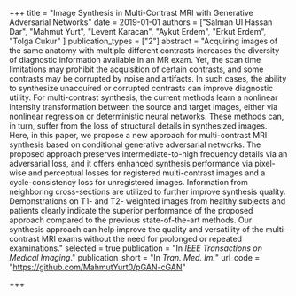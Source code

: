 +++
title = "Image Synthesis in Multi-Contrast MRI with Generative Adversarial Networks"
date = 2019-01-01
authors = ["Salman Ul Hassan Dar", "Mahmut Yurt", "Levent Karacan", "Aykut Erdem", "Erkut Erdem", "Tolga Cukur" ]
publication_types = ["2"]
abstract = "Acquiring images of the same anatomy with multiple different contrasts increases the diversity of diagnostic information available in an MR exam. Yet, the scan time limitations may prohibit the acquisition of certain contrasts, and some contrasts may be corrupted by noise and artifacts. In such cases, the ability to synthesize unacquired or corrupted contrasts can improve diagnostic utility. For multi-contrast synthesis, the current methods learn a nonlinear intensity transformation between the source and target images, either via nonlinear regression or deterministic neural networks. These methods can, in turn, suffer from the loss of structural details in synthesized images. Here, in this paper, we propose a new approach for multi-contrast MRI synthesis based on conditional generative adversarial networks. The proposed approach preserves intermediate-to-high frequency details via an adversarial loss, and it offers enhanced synthesis performance via pixel-wise and perceptual losses for registered multi-contrast images and a cycle-consistency loss for unregistered images. Information from neighboring cross-sections are utilized to further improve synthesis quality. Demonstrations on T1- and T2- weighted images from healthy subjects and patients clearly indicate the superior performance of the proposed approach compared to the previous state-of-the-art methods. Our synthesis approach can help improve the quality and versatility of the multi-contrast MRI exams without the need for prolonged or repeated examinations."
selected = true
publication = "In *IEEE Transactions on Medical Imaging*."
publication_short = "In *Tran. Med. Im.*"
url_code = "https://github.com/MahmutYurt0/pGAN-cGAN"


+++
